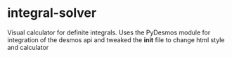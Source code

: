 # integral-solver
Visual calculator for definite integrals.
Uses the PyDesmos module for integration of the desmos api and tweaked the __init__ file to change html style and calculator
